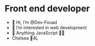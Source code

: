 # Front end developer
- 👋 Hi, I’m @Dev-Fouad
- 👀 I’m interested in web development 
- 🌱 Anything JavaScript 🧘‍♂️
- Chelsea 💙4L


<!---
Dev-Fouad/Dev-Fouad is a ✨ special ✨ repository because its `README.md` (this file) appears on your GitHub profile.
You can click the Preview link to take a look at your changes.
--->
